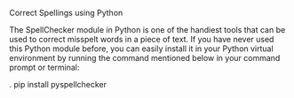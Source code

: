 Correct Spellings using Python

The SpellChecker module in Python is one of the handiest tools that can be used to correct misspelt words in a piece of text. If you have never used this Python module before, you can easily install it in your Python virtual environment by running the command mentioned below in your command prompt or terminal:

. pip install pyspellchecker
